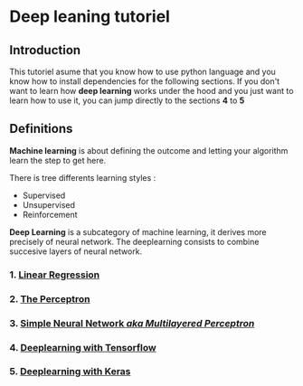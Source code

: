 # Deep leaning tutoriel

## Introduction

This tutoriel asume that you know how to use python language and you know how to install dependencies for the following sections.
If you don't want to learn how **deep learning** works under the hood and you just want to learn how to use it, you can jump directly to the sections **4** to **5**

## Definitions

**Machine learning** is about defining the outcome and letting your algorithm learn the step to get here.

There is tree differents learning styles :
 * Supervised
 * Unsupervised
 * Reinforcement
 
**Deep Learning** is a subcategory of machine learning, it derives more precisely of neural network. The deeplearning consists to combine succesive layers of neural network.

### 1. [Linear Regression](https://plot.ly/~nicolasconstanty/10)
### 2. [The Perceptron](https://github.com/Claudiooo/DeepLearningLearning/blob/Group2/Jupyter/Nicolas/The%20Perceptron/Perceptron.ipynb)
### 3. [Simple Neural Network *aka Multilayered Perceptron*](https://github.com/Claudiooo/DeepLearningLearning/blob/Group2/Jupyter/Nicolas/Multilayered%20Perceptron/Simple%20Neural%20Network.ipynb)
### 4. [Deeplearning with Tensorflow](https://github.com/Claudiooo/DeepLearningLearning/blob/Group2/Jupyter/Nicolas/Deep%20learning%20with%20tensorflow/Deep%20learning%20with%20tensorflow.ipynb)
### 5. [Deeplearning with Keras](https://github.com/Claudiooo/DeepLearningLearning/blob/Group2/Jupyter/Nicolas/Deep%20learning%20with%20keras/Deep%20learning%20with%20Keras.ipynb)
